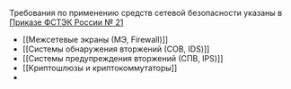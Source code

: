 Требования по применению средств сетевой безопасности указаны в [Приказе ФСТЭК России № 21](https://fstec.ru/dokumenty/vse-dokumenty/prikazy/prikaz-fstek-rossii-ot-18-fevralya-2013-g-n-21)

- [[Межсетевые экраны (МЭ, Firewall)]]
- [[Системы обнаружения вторжений (СОВ, IDS)]]
- [[Системы предупреждения вторжений (СПВ, IPS)]]
- [[Криптошлюзы и криптокоммутаторы]]
- 